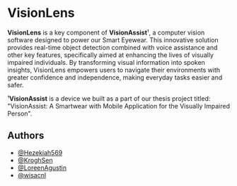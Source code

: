 
# VisionLens

**VisionLens** is a key component of **VisionAssist**¹, a computer vision software designed to power our Smart Eyewear. This innovative solution provides real-time object detection combined with voice assistance and other key features, specifically aimed at enhancing the lives of visually impaired individuals. By transforming visual information into spoken insights, VisionLens empowers users to navigate their environments with greater confidence and independence, making everyday tasks easier and safer.

¹**VisionAssist** is a device we built as a part of our thesis project titled: "VisionAssist: A Smartwear with Mobile Application for the Visually Impaired Person". 

## Authors

- [@Hezekiah569](https://github.com/Hezekiah569)
- [@KroghSen](https://github.com/KroghSen)
- [@LoreenAgustin](https://github.com/LoreenAgustin)
- [@wisacnl](https://github.com/wisacnl)

